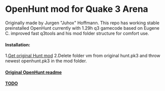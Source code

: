 OpenHunt mod for Quake 3 Arena
=================
Originally made by Jurgen "Juhox" Hoffmann.
This repo has working stable preinstalled OpenHunt 
currently with 1.29h q3 gamecode
based on Eugene C. improved fast q3tools 
and his mod folder structure for comfort use.


#### Installation:
1.[Get original Hunt mod](https://github.com/77ZaRR77/hunt-mod)
2.Delete folder vm from original hunt.pk3 and throw newest openhunt.pk3 in the mod folder.

#### [Original OpenHunt readme](/docs/OpenHunt_readme.txt)
#### [TODO](TODO.md)






